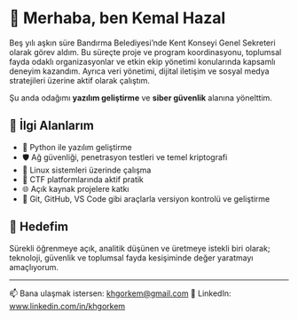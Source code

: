 # 👋 Merhaba, ben Kemal Hazal

Beş yılı aşkın süre Bandırma Belediyesi’nde Kent Konseyi Genel Sekreteri olarak görev aldım. Bu süreçte proje ve program koordinasyonu, toplumsal fayda odaklı organizasyonlar ve etkin ekip yönetimi konularında kapsamlı deneyim kazandım. Ayrıca veri yönetimi, dijital iletişim ve sosyal medya stratejileri üzerine aktif olarak çalıştım.

Şu anda odağımı **yazılım geliştirme** ve **siber güvenlik** alanına yönelttim.

## 🚀 İlgi Alanlarım

- 🐍 Python ile yazılım geliştirme  
- 🛡️ Ağ güvenliği, penetrasyon testleri ve temel kriptografi  
- 🐧 Linux sistemleri üzerinde çalışma  
- 🧠 CTF platformlarında aktif pratik  
- 🌐 Açık kaynak projelere katkı  
- 🔧 Git, GitHub, VS Code gibi araçlarla versiyon kontrolü ve geliştirme

## 🎯 Hedefim

Sürekli öğrenmeye açık, analitik düşünen ve üretmeye istekli biri olarak; teknoloji, güvenlik ve toplumsal fayda kesişiminde değer yaratmayı amaçlıyorum.

---

📫 Bana ulaşmak istersen: khgorkem@gmail.com 
🔗 LinkedIn: www.linkedin.com/in/khgorkem
